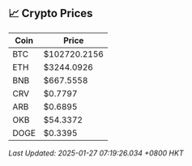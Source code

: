 ## 📈 Crypto Prices

| Coin | Price |
| ---- | ----- |
| BTC | $102720.2156 |
| ETH | $3244.0926 |
| BNB | $667.5558 |
| CRV | $0.7797 |
| ARB | $0.6895 |
| OKB | $54.3372 |
| DOGE | $0.3395 |

_Last Updated: 2025-01-27 07:19:26.034 +0800 HKT_